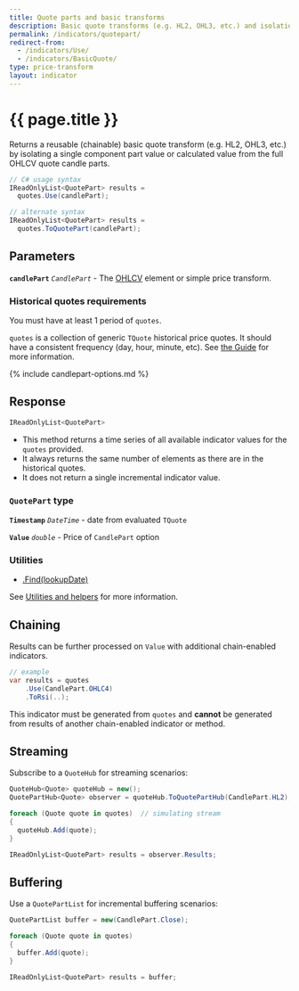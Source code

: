 ```yaml
---
title: Quote parts and basic transforms
description: Basic quote transforms (e.g. HL2, OHL3, etc.) and isolation of individual price quote candle parts from a full OHLCV quote.
permalink: /indicators/quotepart/
redirect-from:
  - /indicators/Use/
  - /indicators/BasicQuote/
type: price-transform
layout: indicator
---
```


# {{ page.title }}

Returns a reusable (chainable) basic quote transform (e.g. HL2, OHL3, etc.) by isolating a single component part value or calculated value from the full OHLCV quote candle parts.

```csharp
// C# usage syntax
IReadOnlyList<QuotePart> results =
  quotes.Use(candlePart);

// alternate syntax
IReadOnlyList<QuotePart> results =
  quotes.ToQuotePart(candlePart);
```

## Parameters

**`candlePart`** _`CandlePart`_ - The [OHLCV]({{site.baseurl}}/guide/#historical-quotes) element or simple price transform.

### Historical quotes requirements

You must have at least 1 period of `quotes`.

`quotes` is a collection of generic `TQuote` historical price quotes.  It should have a consistent frequency (day, hour, minute, etc).  See [the Guide]({{site.baseurl}}/guide/#historical-quotes) for more information.

{% include candlepart-options.md %}

## Response

```csharp
IReadOnlyList<QuotePart>
```

- This method returns a time series of all available indicator values for the `quotes` provided.
- It always returns the same number of elements as there are in the historical quotes.
- It does not return a single incremental indicator value.

### `QuotePart` type

**`Timestamp`** _`DateTime`_ - date from evaluated `TQuote`

**`Value`** _`double`_ - Price of `CandlePart` option

### Utilities

- [.Find(lookupDate)]({{site.baseurl}}/utilities#find-indicator-result-by-date)

See [Utilities and helpers]({{site.baseurl}}/utilities#utilities-for-indicator-results) for more information.

## Chaining

Results can be further processed on `Value` with additional chain-enabled indicators.

```csharp
// example
var results = quotes
    .Use(CandlePart.OHLC4)
    .ToRsi(..);
```

This indicator must be generated from `quotes` and **cannot** be generated from results of another chain-enabled indicator or method.

## Streaming

Subscribe to a `QuoteHub` for streaming scenarios:

```csharp
QuoteHub<Quote> quoteHub = new();
QuotePartHub<Quote> observer = quoteHub.ToQuotePartHub(CandlePart.HL2);

foreach (Quote quote in quotes)  // simulating stream
{
  quoteHub.Add(quote);
}

IReadOnlyList<QuotePart> results = observer.Results;
```

## Buffering

Use a `QuotePartList` for incremental buffering scenarios:

```csharp
QuotePartList buffer = new(CandlePart.Close);

foreach (Quote quote in quotes)
{
  buffer.Add(quote);
}

IReadOnlyList<QuotePart> results = buffer;
```

